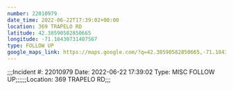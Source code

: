 ```yaml
---
number: 22010979
date_time: 2022-06-22T17:39:02+00:00
location: 369 TRAPELO RD
latitude: 42.38590582850665
longitude: -71.18430731407567
type: FOLLOW UP
google_maps_link: https://maps.google.com/?q=42.38590582850665,-71.18430731407567
---
```


;;;Incident #: 22010979  Date: 2022-06-22 17:39:02   Type: MISC FOLLOW UP;;;;;;Location: 369 TRAPELO RD;;;
